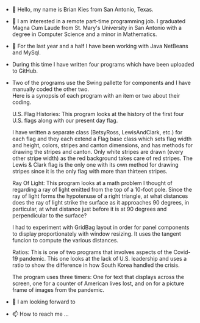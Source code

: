 - 👋 Hello, my name is Brian Kies from San Antonio, Texas.
- 👀 I am interested in a remote part-time programming job. I graduated Magna Cum Laude 
     from St. Mary's University in San Antonio with a degree in Computer Science
     and a minor in Mathematics.
- 🌱 For the last year and a half I have been working with Java NetBeans and MySql. 
-    During this time I have written four programs which have been uploaded to GitHub.  
-    Two of the programs use the Swing pallette for components and I have manually coded the other two.     
     Here is a synopsis of each program with an item or two about their coding.
     
     U.S. Flag Histories:
     This program looks at the history of the first four U.S. flags along with our present day flag.
     
     I have written a separate class (BetsyRoss, LewisAndClark, etc.) for each flag and they each extend a Flag base class which sets flag width and height, 
     colors, stripes and canton dimensions, and has methods for drawing the stripes and canton. Only white stripes are drawn (every other stripe width) as the red
     background takes care of red stripes. The Lewis & Clark flag is the only one with its own method for drawing stripes since it is the only flag with more
     than thirteen stripes.
     
     Ray Of Light:
     This program looks at a math problem I thought of regarding a ray of light emitted from the top of a 10-foot pole. Since the ray of light forms the hypotenuse 
     of a right triangle, at what distances does the ray of light strike the surface as it approaches 90 degrees, in particular, at what distance just before it
     is at 90 degrees and perpendicular to the surface?
     
     I had to experiment with GridBag layout in order for panel components to display proportionately with window resizing. It uses the tangent funcion to compute
     the various distances. 
     
     Ratios:
     This is one of two programs that involves aspects of the Covid-19 pandemic. This one looks at the lack of U.S. leadership and uses a ratio to show
     the difference in how South Korea handled the crisis. 
     
     The program uses three timers: One for text that displays across the screen, one for a counter of American lives lost, and on for a picture frame of
     images from the pandemic. 
     
     
     
     
     
    
     
- 💞️ I am looking forward to 
- 📫 How to reach me ...

<!---
bkies23/bkies23 is a ✨ special ✨ repository because its `README.md` (this file) appears on your GitHub profile.
You can click the Preview link to take a look at your changes.
--->
